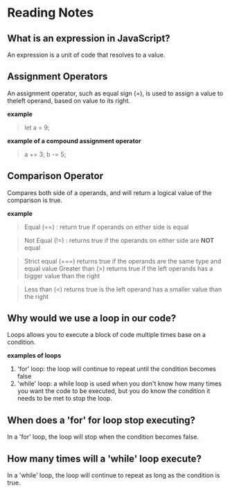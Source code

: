 # Reading Notes

## What is an expression in JavaScript?

An expression is a unit of code that resolves to a value.

## Assignment Operators

An assignment operator, such as equal sign (=), is used to assign a value to theleft operand, based on value to its right.

**example**

> let a = 9;

**example of a compound assignment operator**

> a += 3;
> b -= 5;

## Comparison Operator

Compares both side of a operands, and will return a logical value of the comparison is true.

**example**

> Equal (==) : return true if operands on either side is equal

> Not Equal (!=) : returns true if the operands on either side are **NOT** equal

> Strict equal (===)
> returns true if the operands are the same type and equal value
> Greater than (>)
> returns true if the left operands has a bigger value than the right

> Less than (<)
> returns true is the left operand has a smaller value than the right

## Why would we use a loop in our code?

Loops allows you to execute a block of code multiple times base on a condition.

**examples of loops**

1. 'for' loop: the loop will continue to repeat until the condition becomes false
2. 'while' loop: a while loop is used when you don't know how many times you want the code to be executed, but you do know the condition it needs to be met to stop the loop.

## When does a 'for' for loop stop executing?

In a 'for' loop, the loop will stop when the condition becomes false.

## How many times will a 'while' loop execute?

In a 'while' loop, the loop will continue to repeat as long as the condition is true.
